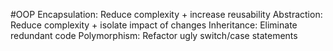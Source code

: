 #OOP
Encapsulation: Reduce complexity + increase reusability 
Abstraction: Reduce complexity + isolate impact of changes
Inheritance: Eliminate redundant code
Polymorphism: Refactor ugly switch/case statements